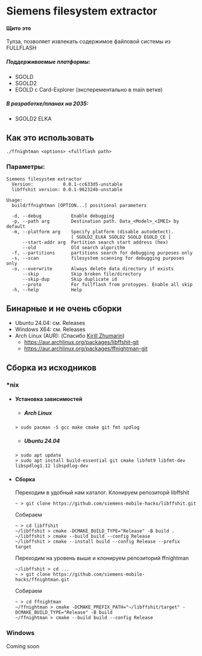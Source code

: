 # Siemens filesystem extractor

#### Щито это
Тулза, позволяет извлекать содержимое файловой системы из FULLFLASH

##### Поддерживаемые платформы:
- SGOLD
- SGOLD2
- EGOLD с Card-Explorer (эксперементально в main ветке)

#####  В разработке/планах на 2035:
- SGOLD2 ELKA

## Как это использовать
```./ffnightman <options> <fullflash path>```

### Параметры:

```
Siemens filesystem extractor
  Version:           0.0.1-cc633d5-unstable
  libffshit version: 0.0.1-962324b-unstable

Usage:
  build/ffnightman [OPTION...] positional parameters

  -d, --debug           Enable debugging
  -p, --path arg        Destination path. Data_<Model>_<IMEI> by default
  -m, --platform arg    Specify platform (disable autodetect).
                        [ SGOLD2_ELKA SGOLD2 SGOLD EGOLD_CE ]
      --start-addr arg  Partition search start address (hex)
      --old             Old search algorithm
  -f, --partitions      partitions search for debugging purposes only
  -s, --scan            filesystem scanning for debugging purposes only
  -o, --overwrite       Always delete data directory if exists
      --skip            Skip broken file/directory
      --skip-dup        Skip duplicate id
      --proto           For fullflash from protoypes. Enable all skip
  -h, --help            Help
  ```

## Бинарные и не очень сборки
- Ubuntu 24.04: см. Releases
- Windows X64: см. Releases
- Arch Linux (AUR): (Спасибо <a href="mailto:kirill.zhumarin@gmail.com">Kirill Zhumarin</a>)
  - https://aur.archlinux.org/packages/libffshit-git
  - https://aur.archlinux.org/packages/ffnightman-git

## Сборка из исходников
### *nix 
  - #### Установка зависимостей
    - ##### Arch Linux
     ```
     > sudo pacman -S gcc make cmake git fmt spdlog
     ```

    - ##### Ubuntu 24.04
    ```
    > sudo apt update
    > sudo apt install build-essential git cmake libfmt9 libfmt-dev libspdlog1.12 libspdlog-dev
    ```

  - #### Сборка
    Переходим в удобный нам каталог.
    Клонируем репозиторй libffshit

    ```
    ~ > git clone https://github.com/siemens-mobile-hacks/libffshit.git
    ```
    Собираем
    ```
    ~ > cd libffshit
    ~/libffshit > cmake -DCMAKE_BUILD_TYPE="Release" -B build .
    ~/libffshit > cmake --build build --config Release
    ~/libffshit > cmake --install build --config Release --prefix target
    ```

    Переходим на уровень выше и клонируем репозиторий ffnightman

    ```
    ~/libffshit > cd ...
    ~ > git clone https://github.com/siemens-mobile-hacks/ffnightman.git
    ```
    Собираем
    ```
    ~ > cd ffnightman
    ~/ffnightman > cmake -DCMAKE_PREFIX_PATH="~/libffshit/target" -DCMAKE_BUILD_TYPE="Release" -B build
    ~/ffnightman > cmake --build build --config Release
    ```
### Windows
Coming soon
